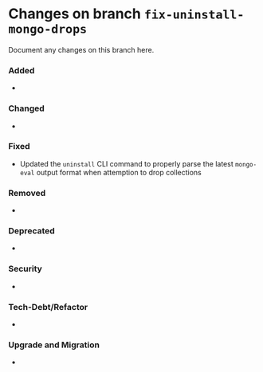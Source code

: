 # Changes on branch `fix-uninstall-mongo-drops`
Document any changes on this branch here.
### Added
- 

### Changed
- 

### Fixed
- Updated the `uninstall` CLI command to properly parse the latest `mongo-eval` output format when attemption to drop collections

### Removed
- 

### Deprecated
- 

### Security
- 

### Tech-Debt/Refactor
- 

### Upgrade and Migration
- 
